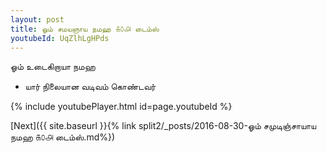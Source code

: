 ```yaml
---
layout: post
title: ஓம் சமயஞாய நமஹ ௧௦௮ டைம்ஸ்
youtubeId: UqZlhLgHPds
---
```

 
 
 ஓம் உடைகிறாயா நமஹ  
 
 -  யார் நிலையான வடிவம் கொண்டவர் 
 
  
 
  
 
 
 
 
 
 


{% include youtubePlayer.html id=page.youtubeId %}
 
[Next]({{ site.baseurl }}{% link  split2/_posts/2016-08-30-ஓம் சமுடிஞ்சாயாய நமஹ ௧௦௮ டைம்ஸ்.md%})
 
